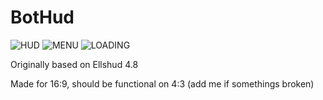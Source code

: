 # BotHud

![HUD](https://i.imgur.com/mDEfwI1.jpg)
![MENU](https://i.imgur.com/XLLSTZC.jpg)
![LOADING](https://i.imgur.com/j7s5DAh.png)

Originally based on Ellshud 4.8

Made for 16:9, should be functional on 4:3 (add me if somethings broken)